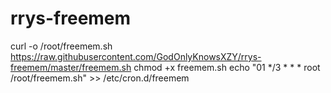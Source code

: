 # rrys-freemem
curl -o /root/freemem.sh https://raw.githubusercontent.com/GodOnlyKnowsXZY/rrys-freemem/master/freemem.sh 
chmod +x freemem.sh 
echo "01 */3 * * * root /root/freemem.sh" >> /etc/cron.d/freemem
